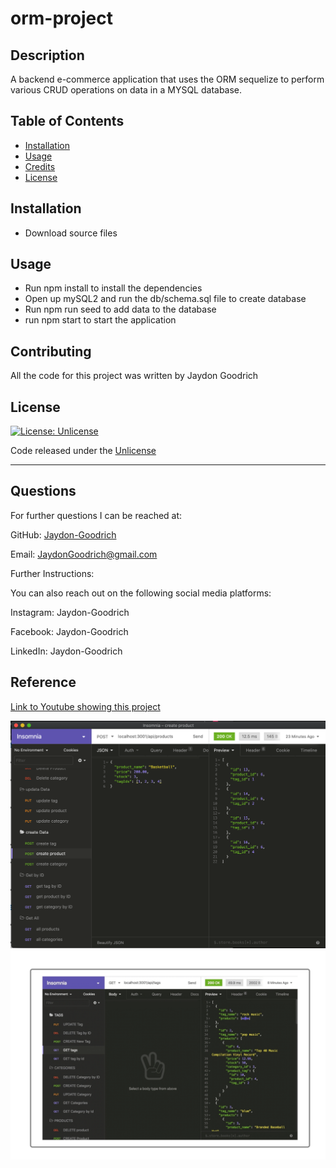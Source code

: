 # orm-project

## Description

A backend e-commerce application that uses the ORM sequelize to perform various CRUD operations on data in a MYSQL database.

## Table of Contents

* [Installation](#installation)
* [Usage](#usage)
* [Credits](#credits)
* [License](#license)

## Installation
* Download source files

## Usage 
* Run npm install to install the dependencies
* Open up mySQL2 and run the db/schema.sql file to create database
* Run npm run seed to add data to the database
* run npm start to start the application

## Contributing

All the code for this project was written by Jaydon Goodrich


## License
[![License: Unlicense](https://img.shields.io/badge/license-Unlicense-blue.svg)](http://unlicense.org/)

Code released under the [Unlicense](http://unlicense.org/)

****

## Questions
For further questions I can be reached at:

GitHub: [Jaydon-Goodrich](https://github.com/Jaydon-Goodrich)

Email: JaydonGoodrich@gmail.com

Further Instructions: 

You can also reach out on the following social media platforms:

Instagram: Jaydon-Goodrich

Facebook: Jaydon-Goodrich

LinkedIn: Jaydon-Goodrich
    
## Reference
[Link to Youtube showing this project](https://youtu.be/kJdbP9EEwHI)


![](public/orm1.png)
![](public/orm2.png)
